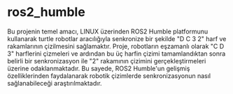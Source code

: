 # ros2_humble

Bu projenin temel amacı, LINUX üzerinden ROS2 Humble platformunu kullanarak turtle robotlar aracılığıyla senkronize bir şekilde "D C 3 2" harf ve rakamlarının çizilmesini sağlamaktır. Proje, robotların eşzamanlı olarak "C D 3" harflerini çizmeleri ve ardından bu üç harfin çizimi tamamlandıktan sonra belirli bir senkronizasyon ile "2" rakamının çizimini gerçekleştirmeleri üzerine odaklanmaktadır. Bu sayede, ROS2 Humble'un gelişmiş özelliklerinden faydalanarak robotik çizimlerde senkronizasyonun nasıl sağlanabileceği araştırılmaktadır.
